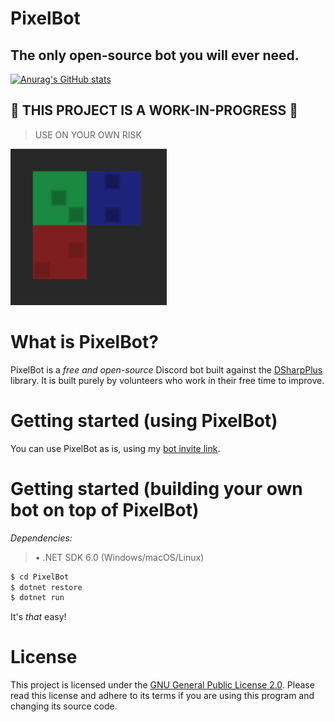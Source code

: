 # PixelBot
## The only open-source bot you will ever need.

[![Anurag's GitHub stats](https://github-readme-stats.vercel.app/api?username=folospior&hide=stars&show_icons=true)](https://github.com/anuraghazra/github-readme-stats)

## **🚧 THIS PROJECT IS A WORK-IN-PROGRESS 🚧**
> USE ON YOUR OWN RISK

![PixelBot Logo](PixelBot.png)

# What is PixelBot?
PixelBot is a *free and open-source* Discord bot built against the [DSharpPlus](https://github.com/DSharpPlus/DSharpPlus) library.
It is built purely by volunteers who work in their free time to improve.

# Getting started (using PixelBot)
You can use PixelBot as is, using my [bot invite link](https://discord.com/api/oauth2/authorize?client_id=1170285622766874624&permissions=8&scope=applications.commands+bot).

# Getting started (building your own bot on top of PixelBot)

*Dependencies:*
> • .NET SDK 6.0 (Windows/macOS/Linux)

```bash
$ cd PixelBot
$ dotnet restore
$ dotnet run
```
It's *that* easy!

# License 
This project is licensed under the [GNU General Public License 2.0](LICENSE).
Please read this license and adhere to its terms if you are using this program and changing its source code.
